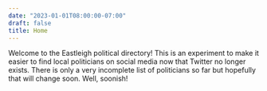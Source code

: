 ```yaml
---
date: "2023-01-01T08:00:00-07:00"
draft: false
title: Home
---
```


Welcome to the Eastleigh political directory! This is an experiment to make it easier to find local politicians on social media now that Twitter no longer exists. There is only a very incomplete list of politicians so far but hopefully that will change soon. Well, soonish!
